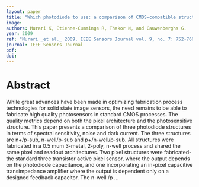 ```yaml
---
layout: paper
title: "Which photodiode to use: a comparison of CMOS-compatible structures"
image:
authors: Murari K, Etienne-Cummings R, Thakor N, and Cauwenberghs G.
year: 2009
ref: "Murari _et al._ 2009. IEEE Sensors Journal vol. 9, no. 7: 752-760."
journal: IEEE Sensors Journal
pdf:
doi:
---
```


# Abstract
While great advances have been made in optimizing fabrication process technologies for solid state image sensors, the need remains to be able to fabricate high quality photosensors in standard CMOS processes. The quality metrics depend on both the pixel architecture and the photosensitive structure. This paper presents a comparison of three photodiode structures in terms of spectral sensitivity, noise and dark current. The three structures are n+/p-sub, n-well/p-sub and p+/n-well/p-sub. All structures were fabricated in a 0.5 mum 3-metal, 2-poly, n-well process and shared the same pixel and readout architectures. Two pixel structures were fabricated-the standard three transistor active pixel sensor, where the output depends on the photodiode capacitance, and one incorporating an in-pixel capacitive transimpedance amplifier where the output is dependent only on a designed feedback capacitor. The n-well /p …
